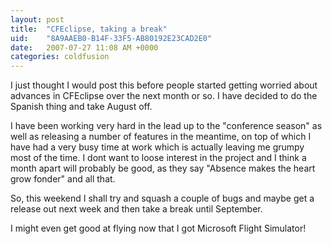 ```yaml
---
layout: post
title:  "CFEclipse, taking a break"
uid:	"8A9AAEB0-B14F-33F5-AB80192E23CAD2E0"
date:   2007-07-27 11:08 AM +0000
categories: coldfusion
---
```

I just thought I would post this before people started getting worried about advances in CFEclipse over the next month or so. I have decided to do the Spanish thing and take August off. 

I have been working very hard in the lead up to the "conference season" as well as releasing a number of features in the meantime, on top of which I have had a very busy time at work which is actually leaving me grumpy most of the time. I dont want to loose interest in the project and I think a month apart will probably be good, as they say "Absence makes the heart grow fonder" and all that.

So, this weekend I shall try and squash a couple of bugs and maybe get a release out next week and then take a break until September.

I might even get good at flying now that I got Microsoft Flight Simulator!